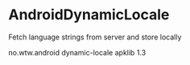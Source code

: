 AndroidDynamicLocale
====================

Fetch language strings from server and store locally

  <dependency>
    <groupId>no.wtw.android</groupId>
    <artifactId>dynamic-locale</artifactId>
    <type>apklib</type>
    <version>1.3</version>
  </dependency>
